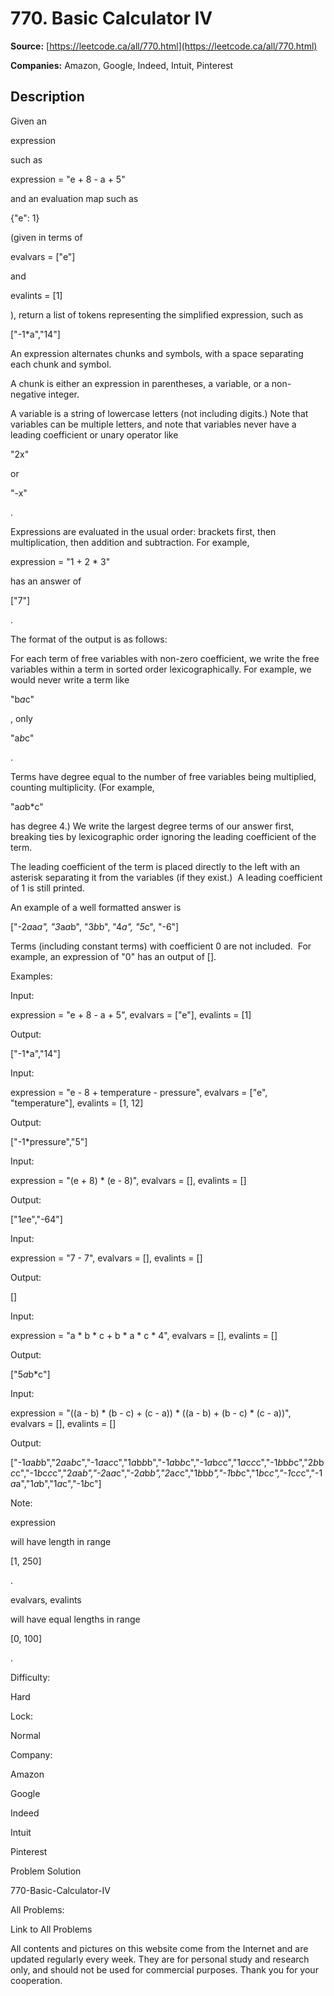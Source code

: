 # 770. Basic Calculator IV

**Source:** [https://leetcode.ca/all/770.html](https://leetcode.ca/all/770.html)

**Companies:** Amazon, Google, Indeed, Intuit, Pinterest

## Description

Given an

expression

such as

expression = "e + 8 - a +
        5"

and an evaluation map such as

{"e": 1}

(given in terms
        of

evalvars = ["e"]

and

evalints = [1]

), return a list
        of tokens representing the simplified expression, such as

["-1*a","14"]

An expression alternates chunks and symbols, with a space separating each chunk and
            symbol.

A chunk is either an expression in parentheses, a variable, or a non-negative integer.

A variable is a string of lowercase letters (not including digits.) Note that variables
            can be multiple letters, and note that variables never have a leading coefficient or
            unary operator like

"2x"

or

"-x"

.

Expressions are evaluated in the usual order: brackets first, then multiplication, then
        addition and subtraction. For example,

expression = "1 + 2 * 3"

has
        an answer of

["7"]

.

The format of the output is as follows:

For each term of free variables with non-zero coefficient, we write the free variables
            within a term in sorted order lexicographically. For example, we would never write a
            term like

"b*a*c"

, only

"a*b*c"

.

Terms have degree equal to the number of free variables being multiplied, counting
            multiplicity. (For example,

"a*a*b*c"

has degree 4.) We write the
            largest degree terms of our answer first, breaking ties by lexicographic order ignoring
            the leading coefficient of the term.

The leading coefficient of the term is placed directly to the left with an asterisk
            separating it from the variables (if they exist.)  A leading coefficient of 1 is
            still printed.

An example of a well formatted answer is

["-2*a*a*a", "3*a*a*b",
            "3*b*b", "4*a", "5*c", "-6"]

Terms (including constant terms) with coefficient 0 are not included.  For example,
            an expression of "0" has an output of [].

Examples:

Input:

expression = "e + 8 - a + 5", evalvars = ["e"], evalints = [1]

Output:

["-1*a","14"]

Input:

expression = "e - 8 + temperature - pressure",
evalvars = ["e", "temperature"], evalints = [1, 12]

Output:

["-1*pressure","5"]

Input:

expression = "(e + 8) * (e - 8)", evalvars = [], evalints = []

Output:

["1*e*e","-64"]

Input:

expression = "7 - 7", evalvars = [], evalints = []

Output:

[]

Input:

expression = "a * b * c + b * a * c * 4", evalvars = [], evalints = []

Output:

["5*a*b*c"]

Input:

expression = "((a - b) * (b - c) + (c - a)) * ((a - b) + (b - c) * (c - a))",
evalvars = [], evalints = []

Output:

["-1*a*a*b*b","2*a*a*b*c","-1*a*a*c*c","1*a*b*b*b","-1*a*b*b*c","-1*a*b*c*c","1*a*c*c*c","-1*b*b*b*c","2*b*b*c*c","-1*b*c*c*c","2*a*a*b","-2*a*a*c","-2*a*b*b","2*a*c*c","1*b*b*b","-1*b*b*c","1*b*c*c","-1*c*c*c","-1*a*a","1*a*b","1*a*c","-1*b*c"]

Note:

expression

will have length in range

[1, 250]

.

evalvars, evalints

will have equal lengths in range

[0, 100]

.

Difficulty:

Hard

Lock:

Normal

Company:

Amazon

Google

Indeed

Intuit

Pinterest

Problem Solution

770-Basic-Calculator-IV

All Problems:

Link to All Problems

All contents and pictures on this website come from the Internet and are updated regularly every week. They are for personal study and research only, and should not be used for commercial purposes. Thank you for your cooperation.

